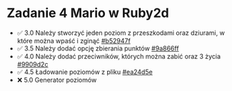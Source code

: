 # **Zadanie 4** Mario w Ruby2d

- :white_check_mark: 3.0 Należy stworzyć jeden poziom z przeszkodami oraz dziurami, w które można wpaść i zginąć [#b52947f](https://github.com/Kimel-PK/Pracownia_jezykow_skryptowych_w_grach_wideo_2024-2025/commit/b52947f19d6441fd3287aa70bb9e5993f48eafb5)
- :white_check_mark: 3.5 Należy dodać opcję zbierania punktów [#9a866ff](https://github.com/Kimel-PK/Pracownia_jezykow_skryptowych_w_grach_wideo_2024-2025/commit/9a866ffa44b894e94b548318f270ad4900cffe94)
- :white_check_mark: 4.0 Należy dodać przeciwników, których można zabić oraz 3 życia [#9909d2c](https://github.com/Kimel-PK/Pracownia_jezykow_skryptowych_w_grach_wideo_2024-2025/commit/9909d2c572c71cd8fe59b97ab032885cbf3cb980)
- :white_check_mark: 4.5 Ładowanie poziomów z pliku [#ea24d5e](https://github.com/Kimel-PK/Pracownia_jezykow_skryptowych_w_grach_wideo_2024-2025/commit/ea24d5ef3729a3d6b39f8d26701f374b52ff9752)
- :x: 5.0 Generator poziomów
